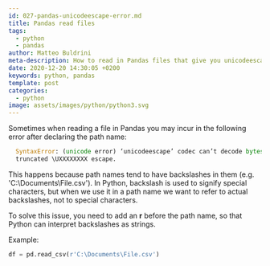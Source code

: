 ```yaml
---
id: 027-pandas-unicodeescape-error.md
title: Pandas read files
tags:
  - python
  - pandas
author: Matteo Buldrini
meta-description: How to read in Pandas files that give you unicodeescape error.
date: 2020-12-20 14:30:05 +0200
keywords: python, pandas
template: post
categories:
  - python
image: assets/images/python/python3.svg
---
```


Sometimes when reading a file in Pandas you may incur in the following error after declaring the path name:

```python
  SyntaxError: (unicode error) ‘unicodeescape’ codec can’t decode bytes in position 2-3:
  truncated \UXXXXXXXX escape.
```

This happens because path names tend to have backslashes in them (e.g. 'C:\Documents\File.csv'). In Python, backslash is used to signify special characters, but when we use it in a path name we want to refer to actual backslashes, not to special characters.

To solve this issue, you need to add an <b>r</b> before the path name, so that Python can interpret backslashes as strings.

Example:

```python
df = pd.read_csv(r'C:\Documents\File.csv')
```
